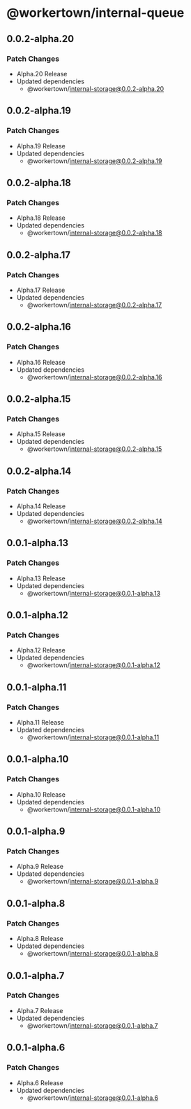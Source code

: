 # @workertown/internal-queue

## 0.0.2-alpha.20

### Patch Changes

- Alpha.20 Release
- Updated dependencies
  - @workertown/internal-storage@0.0.2-alpha.20

## 0.0.2-alpha.19

### Patch Changes

- Alpha.19 Release
- Updated dependencies
  - @workertown/internal-storage@0.0.2-alpha.19

## 0.0.2-alpha.18

### Patch Changes

- Alpha.18 Release
- Updated dependencies
  - @workertown/internal-storage@0.0.2-alpha.18

## 0.0.2-alpha.17

### Patch Changes

- Alpha.17 Release
- Updated dependencies
  - @workertown/internal-storage@0.0.2-alpha.17

## 0.0.2-alpha.16

### Patch Changes

- Alpha.16 Release
- Updated dependencies
  - @workertown/internal-storage@0.0.2-alpha.16

## 0.0.2-alpha.15

### Patch Changes

- Alpha.15 Release
- Updated dependencies
  - @workertown/internal-storage@0.0.2-alpha.15

## 0.0.2-alpha.14

### Patch Changes

- Alpha.14 Release
- Updated dependencies
  - @workertown/internal-storage@0.0.2-alpha.14

## 0.0.1-alpha.13

### Patch Changes

- Alpha.13 Release
- Updated dependencies
  - @workertown/internal-storage@0.0.1-alpha.13

## 0.0.1-alpha.12

### Patch Changes

- Alpha.12 Release
- Updated dependencies
  - @workertown/internal-storage@0.0.1-alpha.12

## 0.0.1-alpha.11

### Patch Changes

- Alpha.11 Release
- Updated dependencies
  - @workertown/internal-storage@0.0.1-alpha.11

## 0.0.1-alpha.10

### Patch Changes

- Alpha.10 Release
- Updated dependencies
  - @workertown/internal-storage@0.0.1-alpha.10

## 0.0.1-alpha.9

### Patch Changes

- Alpha.9 Release
- Updated dependencies
  - @workertown/internal-storage@0.0.1-alpha.9

## 0.0.1-alpha.8

### Patch Changes

- Alpha.8 Release
- Updated dependencies
  - @workertown/internal-storage@0.0.1-alpha.8

## 0.0.1-alpha.7

### Patch Changes

- Alpha.7 Release
- Updated dependencies
  - @workertown/internal-storage@0.0.1-alpha.7

## 0.0.1-alpha.6

### Patch Changes

- Alpha.6 Release
- Updated dependencies
  - @workertown/internal-storage@0.0.1-alpha.6
